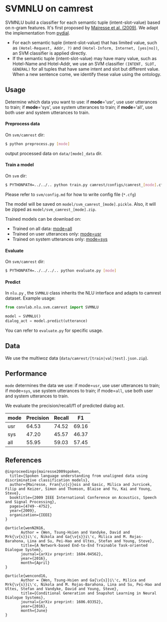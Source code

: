 # SVMNLU on camrest

SVMNLU build a classifier for each semantic tuple (intent-slot-value) based on n-gram features. It's first proposed by [Mairesse et al. (2009)](http://mairesse.s3.amazonaws.com/research/papers/icassp09-final.pdf). We adapt the implementation from [pydial](https://bitbucket.org/dialoguesystems/pydial/src/master/semi/CNetTrain/).

- For each semantic tuple (intent-slot-value) that has limited value, such as `(Hotel-Request, Addr, ?)` and `(Hotel-Inform, Internet, [yes|no])`, an SVM classifier is applied directly.
- If the semantic tuple (intent-slot-value) may have many value, such as Hotel-Name and Hotel-Addr, we use an SVM classifier `(INTENT, SLOT, GENERAL)` for all tuples that have same intent and slot but different value. When a new sentence come, we identify these value using the ontology.

## Usage

Determine which data you want to use: if **mode**='usr', use user utterances to train; if **mode**='sys', use system utterances to train; if **mode**='all', use both user and system utterances to train.

#### Preprocess data

On `svm/camrest` dir:

```sh
$ python preprocess.py [mode]
```

output processed data on `data/[mode]_data` dir.

#### Train a model

On `svm` dir:

```sh
$ PYTHONPATH=../../.. python train.py camrest/configs/camrest_[mode].cfg
```

Please refer to `svm/config.md` for how to write config file (`*.cfg`)

The model will be saved on `model/svm_camrest_[mode].pickle`. Also, it will be zipped as `model/svm_camrest_[mode].zip`. 

Trained models can be download on: 

- Trained on all data: [mode=all](https://convlab.blob.core.windows.net/convlab-2/svm_camrest_all.zip)
- Trained on user utterances only: [mode=usr](https://convlab.blob.core.windows.net/convlab-2/svm_camrest_usr.zip)
- Trained on system utterances only: [mode=sys](https://convlab.blob.core.windows.net/convlab-2/svm_multiwoz_usr.zip)

#### Evaluate

On `svm/camrest` dir:

```sh
$ PYTHONPATH=../../../.. python evaluate.py [mode]
```

#### Predict

In `nlu.py` , the `SVMNLU` class inherits the NLU interface and adapts to camrest dataset. Example usage:

```python
from convlab.nlu.svm.camrest import SVMNLU

model = SVMNLU()
dialog_act = model.predict(utterance)
```

You can refer to `evaluate.py` for specific usage.

## Data

We use the multiwoz data (`data/camrest/[train|val|test].json.zip`).

## Performance

`mode` determines the data we use: if mode=`usr`, use user utterances to train; if mode=`sys`, use system utterances to train; if mode=`all`, use both user and system utterances to train.

We evaluate the precision/recall/f1 of predicted dialog act.

| mode | Precision | Recall | F1    |
| ---- | --------- | ------ | ----- |
| usr  | 64.53     | 74.52  | 69.16 |
| sys  | 47.20     | 45.57  | 46.37 |
| all  | 55.95     | 59.03  | 57.45 |

## References

```
@inproceedings{mairesse2009spoken,
  title={Spoken language understanding from unaligned data using discriminative classification models},
  author={Mairesse, Fran{\c{c}}ois and Gasic, Milica and Jurcicek, Filip and Keizer, Simon and Thomson, Blaise and Yu, Kai and Young, Steve},
  booktitle={2009 IEEE International Conference on Acoustics, Speech and Signal Processing},
  pages={4749--4752},
  year={2009},
  organization={IEEE}
}

@article{wenN2N16,
       Author = {Wen, Tsung-Hsien and Vandyke, David and Mrk{\v{s}}i\'c, Nikola and Ga{\v{s}}i\'c, Milica and M. Rojas-Barahona, Lina and Su, Pei-Hao and Ultes, Stefan and Young, Steve},
       title={A Network-based End-to-End Trainable Task-oriented Dialogue System},
       journal={arXiv preprint: 1604.04562},
       year={2016},
       month={April}
}

@article{wencond16,
       Author = {Wen, Tsung-Hsien and Ga{\v{s}}i\'c, Milica and Mrk{\v{s}}i\'c, Nikola and M. Rojas-Barahona, Lina and Su, Pei-Hao and Ultes, Stefan and Vandyke, David and Young, Steve},
       title={Conditional Generation and Snapshot Learning in Neural Dialogue Systems},
       journal={arXiv preprint: 1606.03352},
       year={2016},
       month={June}
}
```

